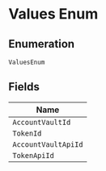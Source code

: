 
# Values Enum

## Enumeration

`ValuesEnum`

## Fields

| Name |
|  --- |
| `AccountVaultId` |
| `TokenId` |
| `AccountVaultApiId` |
| `TokenApiId` |

